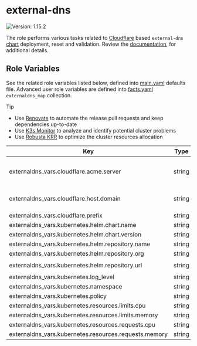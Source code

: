 # external-dns

![Version: 1.15.2](https://img.shields.io/badge/Version-1.15.2-informational?style=flat-square)

The role performs various tasks related to [Cloudflare](https://github.com/kubernetes-sigs/external-dns/blob/external-dns-helm-chart-1.15.2/docs/tutorials/cloudflare.md) based `external-dns` [chart](https://github.com/kubernetes-sigs/external-dns/tree/external-dns-helm-chart-1.15.2/charts/external-dns) deployment, reset and validation. Review the [documentation](https://axivo.com/k3s-cluster/wiki/guide/configuration/roles/externaldns), for additional details.

## Role Variables

See the related role variables listed below, defined into [main.yaml](./defaults/main.yaml) defaults file. Advanced user role variables are defined into [facts.yaml](./tasks/facts.yaml) `externaldns_map` collection.

> [!TIP]
> - Use [Renovate](https://axivo.com/k3s-cluster/tutorials/handbook/tools/#renovate) to automate the release pull requests and keep dependencies up-to-date
> - Use [K3s Monitor](https://axivo.com/k3s-cluster/tutorials/handbook/tools/#k3s-monitor) to analyze and identify potential cluster problems
> - Use [Robusta KRR](https://axivo.com/k3s-cluster/tutorials/handbook/tools/#robusta-krr) to optimize the cluster resources allocation

| Key | Type | Default | Description |
|-----|------|---------|-------------|
| externaldns_vars.cloudflare.acme.server | string | `"staging"` | Available options are [`production`](https://letsencrypt.org/docs/rate-limits/) and [`staging`](https://letsencrypt.org/docs/staging-environment/) |
| externaldns_vars.cloudflare.host.domain | string | `"noty.cc"` | See [documentation](https://axivo.com/k3s-cluster/tutorials/handbook/externaldns/#front-ends), for details |
| externaldns_vars.cloudflare.prefix | string | `"cloudflare"` |  |
| externaldns_vars.kubernetes.helm.chart.name | string | `"external-dns"` |  |
| externaldns_vars.kubernetes.helm.chart.version | string | `"v1.15.2"` |  |
| externaldns_vars.kubernetes.helm.repository.name | string | `"external-dns"` |  |
| externaldns_vars.kubernetes.helm.repository.org | string | `"kubernetes-sigs"` |  |
| externaldns_vars.kubernetes.helm.repository.url | string | `"https://kubernetes-sigs.github.io"` |  |
| externaldns_vars.kubernetes.log_level | string | `"warning"` |  |
| externaldns_vars.kubernetes.namespace | string | `"kube-system"` |  |
| externaldns_vars.kubernetes.policy | string | `"sync"` |  |
| externaldns_vars.kubernetes.resources.limits.cpu | string | `nil` |  |
| externaldns_vars.kubernetes.resources.limits.memory | string | `"128Mi"` |  |
| externaldns_vars.kubernetes.resources.requests.cpu | string | `"10m"` |  |
| externaldns_vars.kubernetes.resources.requests.memory | string | `"128Mi"` |  |
